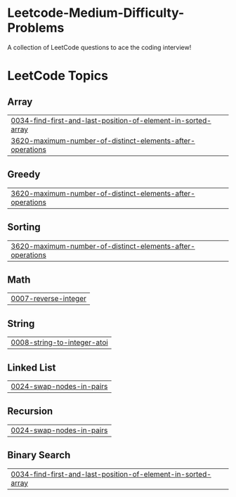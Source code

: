 # Leetcode-Medium-Difficulty-Problems
A collection of LeetCode questions to ace the coding interview!

<!---LeetCode Topics Start-->
# LeetCode Topics
## Array
|  |
| ------- |
| [0034-find-first-and-last-position-of-element-in-sorted-array](https://github.com/wide-shunks-67/Leetcode-Medium-Difficulty-Problems/tree/master/0034-find-first-and-last-position-of-element-in-sorted-array) |
| [3620-maximum-number-of-distinct-elements-after-operations](https://github.com/wide-shunks-67/Leetcode-Medium-Difficulty-Problems/tree/master/3620-maximum-number-of-distinct-elements-after-operations) |
## Greedy
|  |
| ------- |
| [3620-maximum-number-of-distinct-elements-after-operations](https://github.com/wide-shunks-67/Leetcode-Medium-Difficulty-Problems/tree/master/3620-maximum-number-of-distinct-elements-after-operations) |
## Sorting
|  |
| ------- |
| [3620-maximum-number-of-distinct-elements-after-operations](https://github.com/wide-shunks-67/Leetcode-Medium-Difficulty-Problems/tree/master/3620-maximum-number-of-distinct-elements-after-operations) |
## Math
|  |
| ------- |
| [0007-reverse-integer](https://github.com/wide-shunks-67/Leetcode-Medium-Difficulty-Problems/tree/master/0007-reverse-integer) |
## String
|  |
| ------- |
| [0008-string-to-integer-atoi](https://github.com/wide-shunks-67/Leetcode-Medium-Difficulty-Problems/tree/master/0008-string-to-integer-atoi) |
## Linked List
|  |
| ------- |
| [0024-swap-nodes-in-pairs](https://github.com/wide-shunks-67/Leetcode-Medium-Difficulty-Problems/tree/master/0024-swap-nodes-in-pairs) |
## Recursion
|  |
| ------- |
| [0024-swap-nodes-in-pairs](https://github.com/wide-shunks-67/Leetcode-Medium-Difficulty-Problems/tree/master/0024-swap-nodes-in-pairs) |
## Binary Search
|  |
| ------- |
| [0034-find-first-and-last-position-of-element-in-sorted-array](https://github.com/wide-shunks-67/Leetcode-Medium-Difficulty-Problems/tree/master/0034-find-first-and-last-position-of-element-in-sorted-array) |
<!---LeetCode Topics End-->
